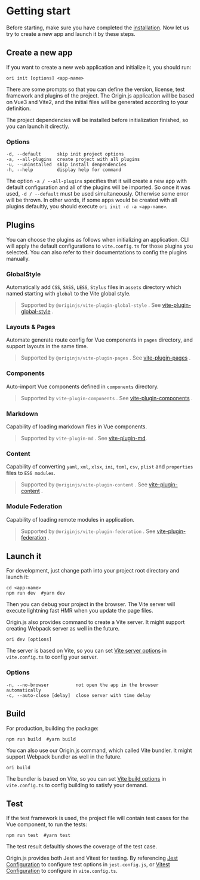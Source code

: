 # Getting start

Before starting, make sure you have completed the [installation](https://originjs.org/en/installation.html). Now let us try to create a new app and launch it by these steps.

## Create a new app

If you want to create a new web application and initialize it, you should run:

```shell
ori init [options] <app-name>
```

There are some prompts so that you can define the version, license, test framework and plugins of the project. The Origin.js application will be based on Vue3 and Vite2, and the initial files will be generated according to your definition. 

The project dependencies will be installed before initialization finished, so you can launch it directly.

### Options

```
-d, --default      skip init project options
-a, --all-plugins  create project with all plugins
-u, --uninstalled  skip install denpendencies
-h, --help         display help for command
```

The option `-a / --all-plugins` specifies that it will create a new app with default configuration and all of the plugins will be imported. So once it was used, `-d / --default` must be used simultaneously. Otherwise some error will be thrown. In other words, if some apps would be created with all plugins defaultly, you should execute `ori init -d -a <app-name>`.

## Plugins

You can choose the plugins as follows when initializing an application. CLI will apply the default configurations to `vite.config.ts` for those plugins you selected. You can also refer to their documentations to config the plugins manually.

### GlobalStyle

Automatically add `CSS`, `SASS`, `LESS`, `Stylus` files in `assets` directory which named starting with `global` to the Vite global style.

> Supported by `@originjs/vite-plugin-global-style` . See [vite-plugin-global-style](https://originjs.org/en/guide/plugins/vite-plugin-global-style/) .

### Layouts & Pages

Automate generate route config for Vue components in `pages` directory, and support layouts in the same time.

> Supported by `@originjs/vite-plugin-pages` . See [vite-plugin-pages](https://originjs.org/en/guide/plugins/vite-plugin-pages/) .

### Components

Auto-import Vue components defined in `components` directory.

> Supported by `vite-plugin-components` . See [vite-plugin-components](https://github.com/antfu/vite-plugin-components) .

### Markdown

Capability of loading markdown files in Vue components.

> Supported by `vite-plugin-md` . See [vite-plugin-md](https://github.com/antfu/vite-plugin-md).

### Content

Capability of converting `yaml`, `xml`, `xlsx`, `ini`, `toml`, `csv`, `plist` and `properties` files to `ES6 modules`.

> Supported by `@originjs/vite-plugin-content` . See [vite-plugin-content](https://originjs.org/en/guide/plugins/vite-plugin-content/) .

### Module Federation

Capability of loading remote modules in application.

> Supported by `@originjs/vite-plugin-federation` . See [vite-plugin-federation](https://originjs.org/en/guide/plugins/vite-plugin-federation/) .

## Launch it

For development, just change path into your project root directory and launch it:

```shell
cd <app-name>
npm run dev  #yarn dev
```

Then you can debug your project in the browser. The Vite server will execute lightning fast HMR when you update the page files.

Origin.js also provides command to create a Vite server. It might support creating Webpack server as well in the future.

```shell
ori dev [options]
```

The server is based on Vite, so you can set [Vite server options](https://vitejs.dev/config/#server-host) in `vite.config.ts` to config your server.

### Options

```
-n, --no-browser          not open the app in the browser automatically
-c, --auto-close [delay]  close server with time delay
```

## Build

For production, building the package:

```shell
npm run build  #yarn build
```

You can also use our Origin.js command, which called Vite bundler. It might support Webpack bundler as well in the future.

```shell
ori build
```

The bundler is based on Vite, so you can set [Vite build options](https://vitejs.dev/config/#build-target) in `vite.config.ts` to config building to satisfy your demand.

## Test

If the test framework is used, the project file will contain test cases for the Vue component, to run the tests:

```shell
npm run test  #yarn test
```

The test result defaultly shows the coverage of the test case.

Origin.js provides both Jest and Vitest for testing. By referencing [Jest Configuration](https://jestjs.io/zh-Hans/docs/configuration) to configure test options in `jest.config.js`, or [Vitest Configuration](https://vitest.dev/config/) to configure in `vite.config.ts`.
